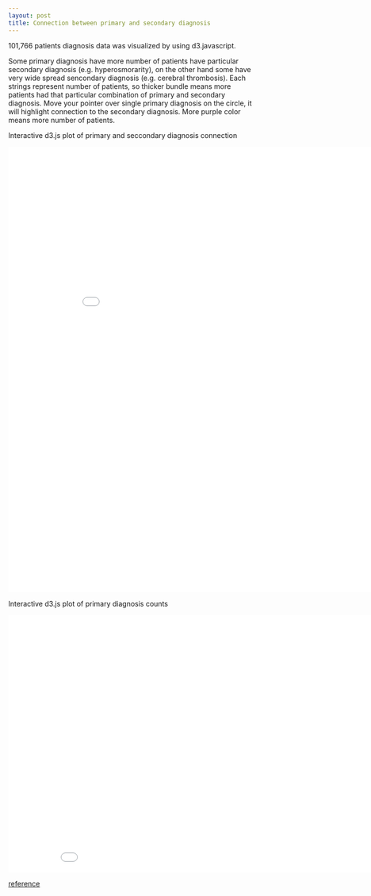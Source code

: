 ```yaml
---
layout: post
title: Connection between primary and secondary diagnosis
---
```


101,766 patients diagnosis data was visualized by using d3.javascript.

Some primary diagnosis have more number of patients have particular secondary diagnosis (e.g. hyperosmorarity), on the other hand some have very wide spread sencondary diagnosis (e.g. cerebral thrombosis). Each strings represent number of patients, so thicker bundle means more patients had that particular combination of primary and secondary diagnosis. Move your pointer over single primary diagnosis on the circle, it will highlight connection to the secondary diagnosis. More purple color means more number of patients.

Interactive d3.js plot of primary and seccondary diagnosis connection

<iframe src="{{'/assets/html_plots/diag_bundle_all.html' | prepend: site.baseurl }}" width="900" height="900" frameborder="0"></iframe>


Interactive d3.js plot of primary diagnosis counts

<iframe src="{{'/assets/html_plots/diag_count.html' | prepend: site.baseurl }}" width="900" height="520" frameborder="0"></iframe>


[reference](http://bl.ocks.org/mbostock/4062006)